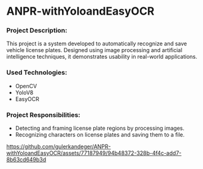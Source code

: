 # ANPR-withYoloandEasyOCR
### Project Description:
This project is a system developed to automatically recognize and save vehicle license plates. Designed using image processing and artificial intelligence techniques, it demonstrates usability in real-world applications.

### Used Technologies:
* OpenCV
* YoloV8
* EasyOCR

### Project Responsibilities:
* Detecting and framing license plate regions by processing images.
* Recognizing characters on license plates and saving them to a file.


https://github.com/gulerkandeger/ANPR-withYoloandEasyOCR/assets/77187949/94b48372-328b-4f4c-add7-8b63cd649b3d
